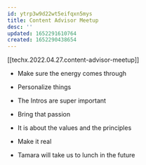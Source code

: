 ```yaml
---
id: ytrp3w9d22wt5eifqxn5mys
title: Content Advisor Meetup
desc: ''
updated: 1652291610764
created: 1652290438654
---
```


[[techx.2022.04.27.content-advisor-meetup]]

- Make sure the energy comes through
- Personalize things
- The Intros are super important
- Bring that passion
- It is about the values and the principles
- Make it real

- Tamara will take us to lunch in the future